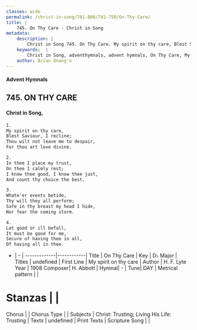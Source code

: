 ```yaml
---
classes: wide
permalink: /christ-in-song/701-800/741-750/On-Thy-Care/
title: |
    745. On Thy Care - Christ in Song
metadata:
    description: |
        Christ in Song 745. On Thy Care. My spirit on thy care, Blest Saviour, I recline; Thou wilt not leave me to despair, For thou art love divine.
    keywords:  |
        Christ in Song, adventhymnals, advent hymnals, On Thy Care, My spirit on thy care. 
    author: Brian Onang'o
---
```


#### Advent Hymnals
## 745. ON THY CARE
####  Christ in Song,

```txt
1.
My spirit on thy care,
Blest Saviour, I recline;
Thou wilt not leave me to despair,
For thou art love divine.

2.
In thee I place my trust,
On thee I calmly rest;
I know thee good, I know thee just,
And count thy choice the best.

3.
Whate'er events betide,
Thy will they all perform;
Safe in thy breast my head I hide,
Nor fear the coming storm.

4.
Let good or ill befall,
It must be good for me,
Secure of having thee in all,
Of having all in thee.

```

- |   -  |
-------------|------------|
Title | On Thy Care |
Key | D♭ Major |
Titles | undefined |
First Line | My spirit on thy care |
Author | H. F. Lyte
Year | 1908
Composer| H. Abbott |
Hymnal|  - |
Tune| DAY |
Metrical pattern | |
# Stanzas |  |
Chorus |  |
Chorus Type |  |
Subjects | Christ: Trusting; Living His Life: Trusting |
Texts | undefined |
Print Texts | 
Scripture Song |  |
    
